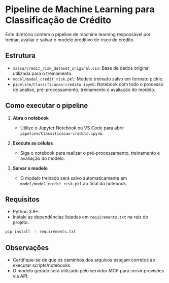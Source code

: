 # Pipeline de Machine Learning para Classificação de Crédito

Este diretório contém o pipeline de machine learning responsável por treinar, avaliar e salvar o modelo preditivo de risco de crédito.

## Estrutura

- `massa/credit_risk_dataset_original.csv`: Base de dados original utilizada para o treinamento.
- `model/model_credit_risk.pkl`: Modelo treinado salvo em formato pickle.
- `pipeline/Classificacao-credito.ipynb`: Notebook com todo o processo de análise, pré-processamento, treinamento e avaliação do modelo.

## Como executar o pipeline

1. **Abra o notebook**
   - Utilize o Jupyter Notebook ou VS Code para abrir `pipeline/Classificacao-credito.ipynb`.

2. **Execute as células**
   - Siga o notebook para realizar o pré-processamento, treinamento e avaliação do modelo.

3. **Salvar o modelo**
   - O modelo treinado será salvo automaticamente em `model/model_credit_risk.pkl` ao final do notebook.

## Requisitos

- Python 3.8+
- Instale as dependências listadas em `requirements.txt` na raiz do projeto:

```bash
pip install -r requirements.txt
```

## Observações
- Certifique-se de que os caminhos dos arquivos estejam corretos ao executar scripts/notebooks.
- O modelo gerado será utilizado pelo servidor MCP para servir previsões via API.
